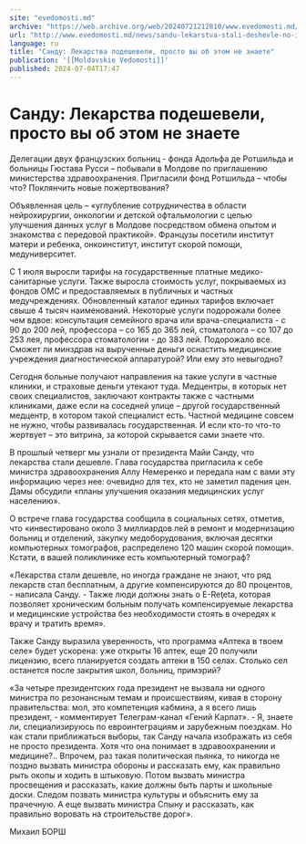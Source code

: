 ```yaml
---
site: "evedomosti.md"
archive: "https://web.archive.org/web/20240721212810/www.evedomosti.md/news/sandu-lekarstva-stali-deshevle-no-inogda-grazhdane-ob-etom-n"
url: "http://www.evedomosti.md/news/sandu-lekarstva-stali-deshevle-no-inogda-grazhdane-ob-etom-n"
language: ru
title: "Санду: Лекарства подешевели, просто вы об этом не знаете"
publication: '[[Moldavskie Vedomosti]]'
published: 2024-07-04T17:47
---
```


# Санду: Лекарства подешевели, просто вы об этом не знаете

Делегации двух французских больниц - фонда Адольфа де Ротшильда и больницы Гюстава Русси – побывали в Молдове по приглашению министерства здравоохранения. Пригласили фонд Ротшильда – чтобы что? Поклянчить новые пожертвования?

Объявленная цель – «углубление сотрудничества в области нейрохирургии, онкологии и детской офтальмологии с целью улучшения данных услуг в Молдове посредством обмена опытом и знакомства с передовой практикой». Французы посетили институт матери и ребенка, онкоинститут, институт скорой помощи, медуниверситет.

С 1 июля выросли тарифы на государственные платные медико-санитарные услуги. Также выросла стоимость услуг, покрываемых из фондов ОМС и предоставляемых в публичных и частных медучреждениях. Обновленный каталог единых тарифов включает свыше 4 тысяч наименований. Некоторые услуги подорожали более чем вдвое: консультация семейного врача или врача-специалиста - с 90 до 200 лей, профессора – со 165 до 365 лей, стоматолога – со 107 до 253 лея, профессора стоматологии - до 383 лей. Подорожало все. Сможет ли минздрав на вырученные деньги оснастить медицинские учреждения диагностической аппаратурой? Или ему это невыгодно?

Сегодня больные получают направления на такие услуги в частные клиники, и страховые деньги утекают туда. Медцентры, в которых нет своих специалистов, заключают контракты также с частными клиниками, даже если на соседней улице – другой государственный медцентр, в котором такой специалист есть. Частной медицине совсем не нужно, чтобы развивалась государственная. И если кто-то что-то жертвует – это витрина, за которой скрывается сами знаете что.

В прошлый четверг мы узнали от президента Майи Санду, что лекарства стали дешевле. Глава государства пригласила к себе министра здравоохранения Аллу Немеренко и передала нам с вами эту информацию через нее: очевидно для тех, кто не заметил падения цен. Дамы обсудили «планы улучшения оказания медицинских услуг населению».

О встрече глава государства сообщила в социальных сетях, отметив, что «инвестировано около 3 миллиардов лей в ремонт и модернизацию больниц и отделений, закупку медоборудования, включая десятки компьютерных томографов, распределено 120 машин скорой помощи». Кстати, в вашей поликлинике есть компьютерный томограф?

«Лекарства стали дешевле, но иногда граждане не знают, что ряд лекарств стал бесплатным, а другие компенсируются до 80 процентов, - написала Санду. - Также люди должны знать о E-Reţeta, которая позволяет хроническим больным получать компенсируемые лекарства и медицинские устройства без необходимости стоять в очередях к врачу и тратить время».

Также Санду выразила уверенность, что программа «Аптека в твоем селе» будет ускорена: уже открыты 16 аптек, еще 20 получили лицензию, всего планируется создать аптеки в 150 селах. Столько сел останется после закрытия школ, больниц, примэрий?

«За четыре президентских года президент не вызвала ни одного министра по резонансным темам и происшествиям, кивая в сторону правительства: мол, это компетенция кабмина, а я всего лишь президент, - комментирует Телеграм-канал «Гений Карпат». - Я, знаете ли, специализируюсь по евроинтеграциям и зарубежным поездкам. Но как стали приближаться выборы, так Санду начала изображать из себя не просто президента. Хотя что она понимает в здравоохранении и медицине?.. Впрочем, раз такая политическая пьянка, то никогда не поздно вызвать министра обороны и рассказать ему, как правильно рыть окопы и ходить в штыковую. Потом вызвать министра просвещения и рассказать, какие должны быть парты и школьные доски. Следом позвать министра культуры и объяснить ему за прачечную. А еще вызвать министра Спыну и рассказать, как правильно воровать на строительстве дорог».

Михаил БОРШ
